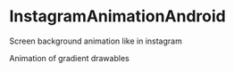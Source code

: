 # InstagramAnimationAndroid
Screen background animation like in instagram

Animation of gradient drawables
